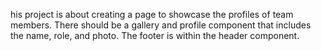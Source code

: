 his project is about creating a page to showcase the profiles of team members. There should be a gallery and profile component that includes the name, role, and photo. The footer is within the header component.
